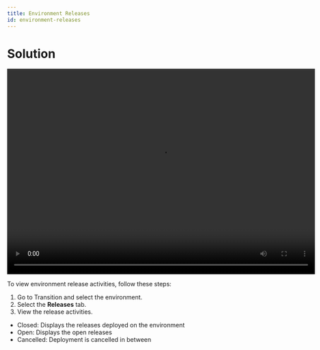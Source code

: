 ```yaml
---
title: Environment Releases
id: environment-releases
---
```


# Solution

<video width="720" height="480" preload="metadata" controls="" class="grovo-video">
    <source src="http://videos.grovo.com/walmart-oneops-transition-0215_release-your-environment_4668.webm?vpv=1" type="video/webm">
    Your browser does not implement HTML5 video. 
</video>

To view environment release activities, follow these steps:

1. Go to Transition and select the environment.
2. Select the **Releases** tab.
3. View the release activities.
  * Closed: Displays the releases deployed on the environment
  * Open: Displays the open releases
  * Cancelled: Deployment is cancelled in between
